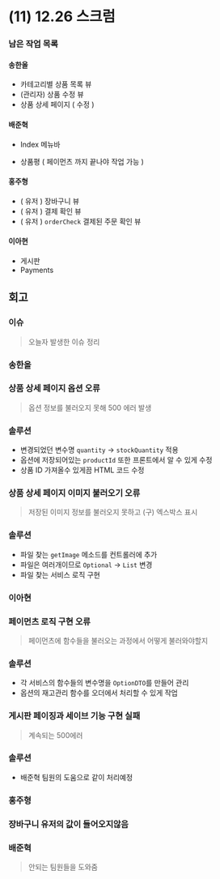 # (11) 12.26 스크럼

### 남은 작업 목록

#### 송한올

- 카테고리별 상품 목록 뷰
- (관리자) 상품 수정 뷰
- 상품 상세 페이지 ( 수정 )



#### 배준혁

- Index 메뉴바

- 상품평 ( 페이먼츠 까지 끝나야 작업 가능 )



#### 홍주형

- ( 유저 ) 장바구니 뷰
- ( 유저 ) 결제 확인 뷰
- ( 유저 ) `orderCheck` 결제된 주문 확인 뷰



#### 이아현

- 게시판
- Payments

## **회고**

### **이슈**

> 오늘자 발생한 이슈 정리
>

### **송한올**

### **상품 상세 페이지 옵션 오류**

> 옵션 정보를 불러오지 못해 500 에러 발생
>

### **솔루션**

- 변경되었던 변수명 `quantity` -> `stockQuantity` 적용
- 옵션에 저장되어있는 `productId` 또한 프론트에서 알 수 있게 수정
- 상품 ID 가져올수 있게끔 HTML 코드 수정

### **상품 상세 페이지 이미지 불러오기 오류**

> 저장된 이미지 정보를 불러오지 못하고 (구) 엑스박스 표시
>

### **솔루션**

- 파일 찾는 `getImage` 메소드를 컨트롤러에 추가
- 파일은 여러개이므로 `Optional` -> `List` 변경
- 파일 찾는 서비스 로직 구현

### 이아현

### 페이먼츠 로직 구현 오류

> 페이먼츠에 함수들을 불러오는 과정에서 어떻게 불러와야할지
>

### **솔루션**

- 각 서비스의 함수들의 변수명을 `OptionDTO`를 만들어 관리
- 옵션의 재고관리 함수를 오더에서 처리할 수 있게 작업

### 게시판 페이징과 세이브 기능 구현 실패

> 계속되는 500에러
>

### **솔루션**

- 배준혁 팀원의 도움으로 같이 처리예정

### 홍주형

### 장바구니 유저의 값이 들어오지않음
>


### 배준혁
> 안되는 팀원들을 도와줌
